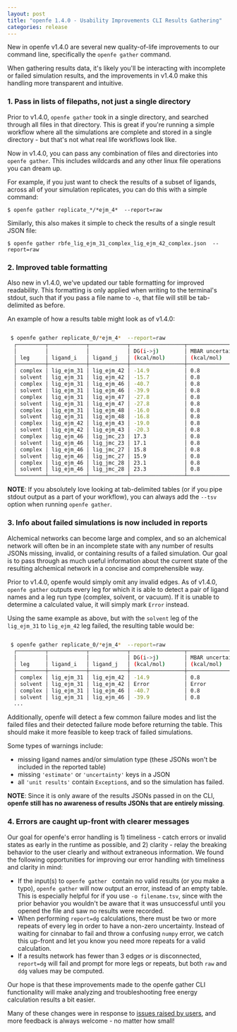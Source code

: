 ```yaml
---
layout: post
title: "openfe 1.4.0 - Usability Improvements CLI Results Gathering"
categories: release
---
```


New in openfe v1.4.0 are several new quality-of-life improvements to our command line, specifically the ``openfe gather`` command.

When gathering results data, it's likely you'll be interacting with incomplete or failed simulation results, and the improvements in v1.4.0 make this handling more transparent and intuitive.

### 1. Pass in lists of filepaths, not just a single directory
Prior to v1.4.0, ``openfe gather`` took in a single directory, and searched through all files in that directory.
This is great if you're running a simple workflow where all the simulations are complete and stored in a single directory - but that's not what real life workflows look like.

Now in v1.4.0, you can pass any combination of files and directories into ``openfe gather``. This includes wildcards and any other linux file operations you can dream up.

For example, if you just want to check the results of a subset of ligands, across all of your simulation replicates, you can do this with a simple command:

```
$ openfe gather replicate_*/*ejm_4*  --report=raw
```

Similarly, this also makes it simple to check the results of a single result JSON file:


```
$ openfe gather rbfe_lig_ejm_31_complex_lig_ejm_42_complex.json  --report=raw

```


### 2. Improved table formatting

Also new in v1.4.0, we've updated our table formatting for improved readability.
This formatting is only applied when writing to the terminal's stdout, such that if you pass a file name to `-o`, that file will still be tab-delimited as before.

An example of how a results table might look as of v1.4.0:

``` bash

 $ openfe gather replicate_0/*ejm_4*  --report=raw
  ┌─────────┬────────────┬────────────┬─────────────────┬──────────────────┐
  │         │            │            │ DG(i->j)        │ MBAR uncertainty │
  │ leg     │ ligand_i   │ ligand_j   │ (kcal/mol)      │ (kcal/mol)       │
  ├─────────┼────────────┼────────────┼─────────────────┼──────────────────┤
  │ complex │ lig_ejm_31 │ lig_ejm_42 │ -14.9           │ 0.8              │
  │ solvent │ lig_ejm_31 │ lig_ejm_42 │ -15.7           │ 0.8              │
  │ complex │ lig_ejm_31 │ lig_ejm_46 │ -40.7           │ 0.8              │
  │ solvent │ lig_ejm_31 │ lig_ejm_46 │ -39.9           │ 0.8              │
  │ complex │ lig_ejm_31 │ lig_ejm_47 │ -27.8           │ 0.8              │
  │ solvent │ lig_ejm_31 │ lig_ejm_47 │ -27.8           │ 0.8              │
  │ complex │ lig_ejm_31 │ lig_ejm_48 │ -16.0           │ 0.8              │
  │ solvent │ lig_ejm_31 │ lig_ejm_48 │ -16.8           │ 0.8              │
  │ complex │ lig_ejm_42 │ lig_ejm_43 │ -19.0           │ 0.8              │
  │ solvent │ lig_ejm_42 │ lig_ejm_43 │ -20.3           │ 0.8              │
  │ complex │ lig_ejm_46 │ lig_jmc_23 │ 17.3            │ 0.8              │
  │ solvent │ lig_ejm_46 │ lig_jmc_23 │ 17.1            │ 0.8              │
  │ complex │ lig_ejm_46 │ lig_jmc_27 │ 15.8            │ 0.8              │
  │ solvent │ lig_ejm_46 │ lig_jmc_27 │ 15.9            │ 0.8              │
  │ complex │ lig_ejm_46 │ lig_jmc_28 │ 23.1            │ 0.8              │
  │ solvent │ lig_ejm_46 │ lig_jmc_28 │ 23.3            │ 0.8              │
  └─────────┴────────────┴────────────┴─────────────────┴──────────────────┘
```

**NOTE**: If you absolutely love looking at tab-delimited tables (or if you pipe stdout output as a part of your workflow), you can always add the `--tsv` option when running `openfe gather`.

### 3. Info about failed simulations is now included in reports

Alchemical networks can become large and complex, and so an alchemical network will often be in an incomplete state with any number of results JSONs missing, invalid, or containing results of a failed simulation.
Our goal is to pass through as much useful information about the current state of the resulting alchemical network in a concise and comprehensible way.

Prior to v1.4.0, openfe would simply omit any invalid edges.
As of v1.4.0, `openfe gather` outputs every leg for which it is able to detect a pair of ligand names and a leg run type (complex, solvent, or vacuum).
If it is unable to determine a calculated value, it will simply mark `Error` instead.

Using the same example as above, but with the `solvent` leg of the `lig_ejm_31` to `lig_ejm_42` leg failed, the resulting table would be:

``` bash

 $ openfe gather replicate_0/*ejm_4*  --report=raw
  ┌─────────┬────────────┬────────────┬─────────────────┬──────────────────┐
  │         │            │            │ DG(i->j)        │ MBAR uncertainty │
  │ leg     │ ligand_i   │ ligand_j   │ (kcal/mol)      │ (kcal/mol)       │
  ├─────────┼────────────┼────────────┼─────────────────┼──────────────────┤
  │ complex │ lig_ejm_31 │ lig_ejm_42 │ -14.9           │ 0.8              │
  │ solvent │ lig_ejm_31 │ lig_ejm_42 │ Error           │ Error            │
  │ complex │ lig_ejm_31 │ lig_ejm_46 │ -40.7           │ 0.8              │
  │ solvent │ lig_ejm_31 │ lig_ejm_46 │ -39.9           │ 0.8              │
  ...

```

Additionally, openfe will detect a few common failure modes and list the failed files and their detected failure mode before returning the table.
This should make it more feasible to keep track of failed simulations.

Some types of warnings include:
  - missing ligand names and/or simulation type (these JSONs won't be included in the reported table)
  - missing `'estimate'` or `'uncertainty'` keys in a JSON
  - all `'unit results'` contain `Exception`s, and so the simulation has failed.

**NOTE**: Since it is only aware of the results JSONs passed in on the CLI, **openfe still has no awareness of results JSONs that are entirely missing**.


### 4. Errors are caught up-front with clearer messages

Our goal for openfe's error handling is 1) timeliness - catch errors or invalid states as early in the runtime as possible, and 2) clarity - relay the breaking behavior to the user clearly and without extraneous information.
We found the following opportunities for improving our error handling with timeliness and clarity in mind:

- If the input(s) to `openfe gather ` contain no valid results (or you make a typo), ``openfe gather`` will now output an error, instead of an empty table.  This is especially helpful for if you use `-o filename.tsv`, since with the prior behavior you wouldn't be aware that it was unsuccessful until you opened the file and saw no results were recorded.
-  When performing ``report=dg`` calculations, there must be two or more repeats of every leg in order to have a non-zero uncertainty. Instead of waiting for cinnabar to fail and throw a confusing `numpy` error, we catch this up-front and let you know you need more repeats for a valid calculation.
- If a results network has fewer than 3 edges *or* is disconnected, ``report=dg`` will fail and prompt for more legs or repeats, but both `raw` and `ddg` values may be computed.


Our hope is that these improvements made to the openfe gather CLI functionality will make analyzing and troubleshooting free energy calculation results a bit easier.

Many of these changes were in response to [issues raised by users](https://github.com/OpenFreeEnergy/openfe/issues), and more feedback is always welcome - no matter how small!
